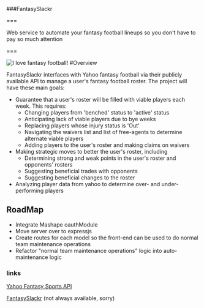 ###FantasySlackr

===

Web service to automate your fantasy football lineups so you don't have to pay so much attention

===

![I love fantasy football!](https://dl.dropboxusercontent.com/u/37459575/imgres.jpg)
#Overview

FantasySlackr interfaces with Yahoo fantasy football via their publicly available API to manage a user's fantasy football roster. The project will have these main goals:
* Guarantee that a user's roster will be filled with viable players each week. This requires:
  * Changing players from 'benched' status to 'active' status
  * Anticipating lack of viable players due to bye weeks
  * Replacing players whose injury status is 'Out'
  * Navigating the waivers list and list of free-agents to determine alternate viable players
  * Adding players to the user's roster and making claims on waivers 
* Making strategic moves to better the user's roster, including
  * Determining strong and weak points in the user's roster and opponents' rosters
  * Suggesting beneficial trades with opponents
  * Suggesting beneficial changes to the roster
* Analyzing player data from yahoo to determine over- and under-performing players 

## RoadMap

* Integrate Mashape oauthModule
* Move server over to expressjs
* Create routes for each model so the front-end can be used to do normal team maintenance operations
* Refactor "normal team maintenance operations" logic into auto-maintenance logic





### links

[Yahoo Fantasy Sports API](http://developer.yahoo.com/fantasysports/)

[FantasySlackr](demos.ethernetbucket.com/FantasySlackr) (not always available, sorry)